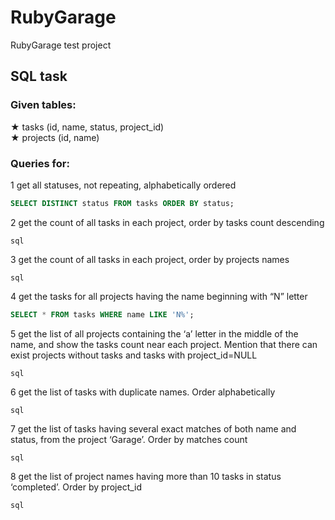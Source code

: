# RubyGarage
RubyGarage test project
## SQL task
### Given tables:
★ tasks (id, name, status, project_id)<br>
★ projects (id, name)
### Queries for:
1 get all statuses, not repeating, alphabetically ordered
```sql
SELECT DISTINCT status FROM tasks ORDER BY status;
```
2 get the count of all tasks in each project, order by tasks count descending
```
sql 
```
3 get the count of all tasks in each project, order by projects names
```
sql 
```
4 get the tasks for all projects having the name beginning with “N” letter
```sql 
SELECT * FROM tasks WHERE name LIKE 'N%';
```
5 get the list of all projects containing the ‘a’ letter in the middle of the name, and show the tasks count near each project. Mention that there can exist projects without tasks and tasks with project_id=NULL
```
sql
```
6 get the list of tasks with duplicate names. Order alphabetically
```
sql
```
7 get the list of tasks having several exact matches of both name and status, from the project ‘Garage’. Order by matches count
```
sql
```
8 get the list of project names having more than 10 tasks in status ‘completed’. Order by project_id
```
sql
```
